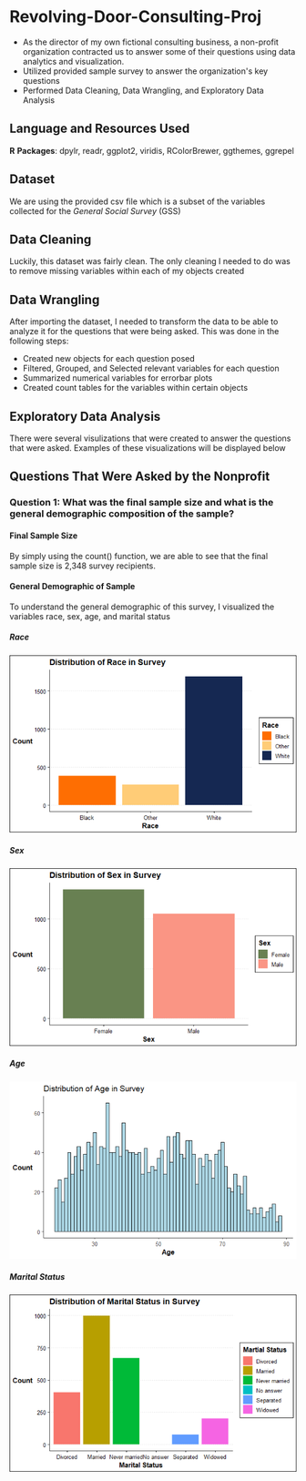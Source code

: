 # Revolving-Door-Consulting-Proj
* As the director of my own fictional consulting business, a non-profit organization contracted us to answer some of their questions using data analytics and visualization. 
* Utilized provided sample survey to answer the organization's key questions 
* Performed Data Cleaning, Data Wrangling, and Exploratory Data Analysis

## Language and Resources Used
**R**
**Packages**: dpylr, readr, ggplot2, viridis, RColorBrewer, ggthemes, ggrepel

## Dataset
We are using the provided csv file which is a subset of the variables collected for the *General Social Survey* (GSS) 

## Data Cleaning
Luckily, this dataset was fairly clean. The only cleaning I needed to do was to remove missing variables within each of my objects created

## Data Wrangling
After importing the dataset, I needed to transform the data to be able to analyze it for the questions that were being asked. This was done in the following steps:

* Created new objects for each question posed
* Filtered, Grouped, and Selected relevant variables for each question
* Summarized numerical variables for errorbar plots
* Created count tables for the variables within certain objects 

## Exploratory Data Analysis 
There were several visulizations that were created to answer the questions that were asked. Examples of these visualizations will be displayed below

## Questions That Were Asked by the Nonprofit

### Question 1: What was the final sample size and what is the general demographic composition of the sample?
#### Final Sample Size
By simply using the count() function, we are able to see that the final sample size is 2,348 survey recipients.

#### General Demographic of Sample
To understand the general demographic of this survey, I visualized the variables race, sex, age, and marital status

##### Race
![alt.text](https://github.com/darienlizano/Revolving-Door-Consulting-Proj/blob/main/distribution_of_race.png)

##### Sex
![alt.text](https://github.com/darienlizano/Revolving-Door-Consulting-Proj/blob/main/distribution_of_sex.png)

##### Age
![alt.text](https://github.com/darienlizano/Revolving-Door-Consulting-Proj/blob/main/distribution_of_age.png)

##### Marital Status
![alt.text](https://github.com/darienlizano/Revolving-Door-Consulting-Proj/blob/main/distribution_of_martstatus.png)




